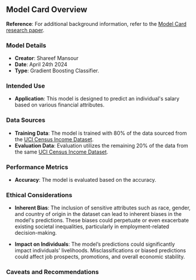 ## Model Card Overview

**Reference**: For additional background information, refer to the [Model Card research paper](https://arxiv.org/pdf/1810.03993.pdf).

### Model Details
- **Creator**: Shareef Mansour
- **Date**: April 24th 2024 
- **Type**: Gradient Boosting Classifier.

### Intended Use
- **Application**: This model is designed to predict an individual's salary based on various financial attributes.

### Data Sources
- **Training Data**: The model is trained with 80% of the data sourced from the [UCI Census Income Dataset](https://archive.ics.uci.edu/ml/datasets/census+income).
- **Evaluation Data**: Evaluation utilizes the remaining 20% of the data from the same [UCI Census Income Dataset](https://archive.ics.uci.edu/ml/datasets/census+income).

### Performance Metrics
- **Accuracy**: The model is evaluated based on the accuracy.

### Ethical Considerations
- **Inherent Bias**: The inclusion of sensitive attributes such as race, gender, and country of origin in the dataset can lead to inherent biases in the model's predictions. These biases could perpetuate or even exacerbate existing societal inequalities, particularly in employment-related decision-making.

- **Impact on Individuals**: The model’s predictions could significantly impact individuals' livelihoods. Misclassifications or biased predictions could affect job prospects, promotions, and overall economic stability.

### Caveats and Recommendations


